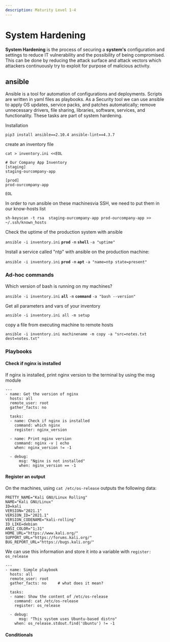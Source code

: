 ```yaml
---
description: Maturity Level 1-4
---
```


# System Hardening

**System Hardening** is the process of securing a **system's** configuration and settings to reduce IT vulnerability and the possibility of being compromised. This can be done by reducing the attack surface and attack vectors which attackers continuously try to exploit for purpose of malicious activity.

## ansible

Ansible is a tool for automation of configurations and deployments. Scripts are written in yaml files as playbooks. As a Security tool we can use ansible to apply OS updates, service packs, and patches automatically; remove unnecessary drivers, file sharing, libraries, software, services, and functionality. These tasks are part of system hardening. 

Installation 

`pip3 install ansible==2.10.4 ansible-lint==4.3.7`

create an inventory file

```text
cat > inventory.ini <<EOL

# Our Company App Inventory
[staging]
staging-ourcompany-app

[prod]
prod-ourcompany-app

EOL
```

In order to run ansible on these machinesvia SSH, we need to put them in our know-hosts list

```text
sh-keyscan -t rsa  staging-ourcompany-app prod-ourcompany-app >> ~/.ssh/known_hosts
```

 Check the uptime of the production system with ansible

`ansible -i inventory.ini` **`prod`** `-m` **`shell`** `-a "uptime"`

Install a service called "ntp" with ansible on the production machine:

`ansible -i inventory.ini` **`prod`** `-m` **`apt`** `-a "name=ntp state=present"`

### Ad-hoc commands

Which version of bash is running on my machines?

`ansible -i inventory.ini` **`all`** `-m` **`command`** `-a "bash --version"`

Get all parameters and vars of your inventory

`ansible -i inventory.ini all -m setup`

copy a file from executing machine to remote hosts 

```text
ansible -i inventory.ini machinename -m copy -a "src=notes.txt dest=notes.txt"
```

### Playbooks



#### Check if nginx is installed

If nginx is installed, print nginx version to the terminal by using the msg module

```text
---
- name: Get the version of nginx
  hosts: all
  remote_user: root
  gather_facts: no

  tasks:
  - name: Check if nginx is installed
    command: which nginx
    register: nginx_version

  - name: Print nginx version
    command: nginx -v | echo
    when: nginx_version != -1

  - debug:
      msg: "Nginx is not installed"
      when: nginx_version == -1
```

#### Register an output

On the machines, using `cat /etc/os-release` outputs the following data:

```text
PRETTY_NAME="Kali GNU/Linux Rolling"
NAME="Kali GNU/Linux"
ID=kali
VERSION="2021.1"
VERSION_ID="2021.1"
VERSION_CODENAME="kali-rolling"
ID_LIKE=debian
ANSI_COLOR="1;31"
HOME_URL="https://www.kali.org/"
SUPPORT_URL="https://forums.kali.org/"
BUG_REPORT_URL="https://bugs.kali.org/"
```

We can use this information and store it into a variable with `register: os_release`

```text
---
- name: Simple playbook
  hosts: all
  remote_user: root
  gather_facts: no     # what does it mean?

  tasks:
  - name: Show the content of /etc/os-release
    command: cat /etc/os-release
    register: os_release

  - debug:
      msg: "This system uses Ubuntu-based distro"
    when: os_release.stdout.find('Ubuntu') != -1
```

#### Conditionals

```text

```

